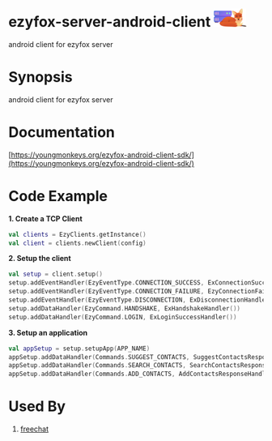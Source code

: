 # ezyfox-server-android-client <img src="https://github.com/youngmonkeys/ezyfox-server/blob/master/logo.png" width="64" />

android client for ezyfox server

# Synopsis

android client for ezyfox server

# Documentation

[https://youngmonkeys.org/ezyfox-android-client-sdk/](https://youngmonkeys.org/ezyfox-android-client-sdk/)

# Code Example

**1. Create a TCP Client**

```kotlin
val clients = EzyClients.getInstance()
val client = clients.newClient(config)
```

**2. Setup the client**

```kotlin
val setup = client.setup()
setup.addEventHandler(EzyEventType.CONNECTION_SUCCESS, ExConnectionSuccessHandler())
setup.addEventHandler(EzyEventType.CONNECTION_FAILURE, EzyConnectionFailureHandler())
setup.addEventHandler(EzyEventType.DISCONNECTION, ExDisconnectionHandler())
setup.addDataHandler(EzyCommand.HANDSHAKE, ExHandshakeHandler())
setup.addDataHandler(EzyCommand.LOGIN, ExLoginSuccessHandler())
```

**3. Setup an application**

```kotlin
val appSetup = setup.setupApp(APP_NAME)
appSetup.addDataHandler(Commands.SUGGEST_CONTACTS, SuggestContactsResponseHandler())
appSetup.addDataHandler(Commands.SEARCH_CONTACTS, SearchContactsResponseHandler())
appSetup.addDataHandler(Commands.ADD_CONTACTS, AddContactsResponseHandler())
```

# Used By

1. [freechat](https://youngmonkeys.org/asset/freechat/)